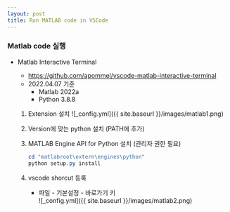 ```yaml
---
layout: post
title: Run MATLAB code in VSCode
---
```


### Matlab code 실행

- Matlab Interactive Terminal

  - https://github.com/apommel/vscode-matlab-interactive-terminal
  - 2022.04.07 기준
    - Matlab 2022a
    - Python 3.8.8

  1. Extension 설치
     ![_config.yml]({{ site.baseurl }}/images/matlab1.png)
  2. Version에 맞는 python 설치 (PATH에 추가)

  3. MATLAB Engine API for Python 설치 (관리자 권한 필요)

     ```powershell
     cd "matlabroot\extern\engines\python"
     python setup.py install
     ```

  4. vscode shorcut 등록
     - 파일 - 기본설정 - 바로가기 키  
        ![_config.yml]({{ site.baseurl }}/images/matlab2.png)
